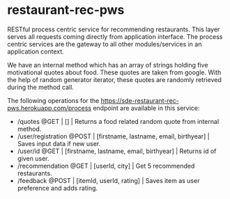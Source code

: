 # restaurant-rec-pws
RESTful process centric service for recommending restaurants. This layer serves all requests coming directly from application interface. The process centric services are the gateway to all other modules/services in an application context.

We have an internal method which has an array of strings holding five motivational quotes about food. These quotes are taken from google. With the help of random generator iterator, these quotes are randomly retrieved during the method call.

The following operations for the https://sde-restaurant-rec-pws.herokuapp.com/process endpoint are available in this service:

- /quotes @GET | [] | Returns a food related random quote from internal method.
- /user/registration @POST | [firstname, lastname, email, birthyear] | Saves input data if new user.
- /user/id @GET | [firstname, lastname, email, birthyear] | Returns id of given user.
- /recommendation @GET | [userId, city] | Get 5 recommended restaurants.
- /feedback @POST | [itemId, userId, rating] | Saves item as user preference and adds rating.



